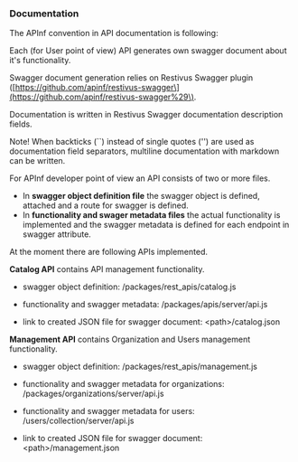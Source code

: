 ### Documentation

The APInf convention in API documentation is following:

Each \(for User point of view\) API generates own swagger document about it's functionality.

Swagger document generation relies on Restivus Swagger plugin \([https://github.com/apinf/restivus-swagger\](https://github.com/apinf/restivus-swagger%29\).

Documentation is written in Restivus Swagger documentation description fields. 

Note! When backticks \(\`\`\) instead of single quotes \(''\) are used as documentation field separators, multiline documentation with markdown can be written.

For APInf developer point of view an API consists of two or more files.

* In **swagger object definition file** the swagger object is defined, attached and a route for swagger is defined.
* In **functionality and swager metadata files** the actual functionality is implemented and the swagger metadata is defined for each endpoint in swagger attribute.

At the moment there are following APIs implemented.

**Catalog API** contains API management functionality.

* swagger object definition: /packages/rest\_apis/catalog.js

* functionality and swagger metadata: /packages/apis/server/api.js

* link to created JSON file for swagger document: &lt;path&gt;/catalog.json

**Management API** contains Organization and Users management functionality.

* swagger object definition: /packages/rest\_apis/management.js

* functionality and swagger metadata for organizations: /packages/organizations/server/api.js

* functionality and swagger metadata for users: /users/collection/server/api.js

* link to created JSON file for swagger document: &lt;path&gt;/management.json



